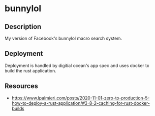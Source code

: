 # bunnylol

## Description

My version of Facebook's bunnylol macro search system.

## Deployment

Deployment is handled by digitial ocean's app spec and uses docker to build the rust application.

## Resources

- https://www.lpalmieri.com/posts/2020-11-01-zero-to-production-5-how-to-deploy-a-rust-application/#3-8-2-caching-for-rust-docker-builds
